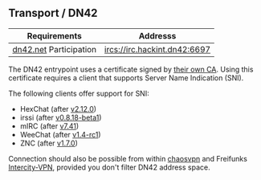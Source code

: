 ## Transport / DN42

| Requirements             | Addresss                       |
|--------------------------|--------------------------------|
| [dn42.net] Participation | <ircs://irc.hackint.dn42:6697> |

The DN42 entrypoint uses a certificate signed by [their own CA](https://dn42.net/services/Certificate-Authority). Using this certificate requires a client that supports Server Name Indication (SNI). 

The following clients offer support for SNI:
- HexChat (after [v2.12.0](https://github.com/hexchat/hexchat/commit/dbad9285b8a4267cc7e7e3c3fd84699ed406a13a))
- irssi (after [v0.8.18-beta1](https://github.com/irssi/irssi/commit/28aaa653cf681b7bf8500b073f74a255a6fb15eb))
- mIRC (after [v7.41](http://www.mirc.com/versions.txt))
- WeeChat (after [v1.4-rc1](https://github.com/weechat/weechat/commit/136da36d7a0535fa6291b88aac8698210ece7c58))
- ZNC (after [v1.7.0](https://github.com/znc/znc/commit/47f887ce435c0c6559cf5aea34dd3697d0e2c015))

Connection should also be possible from within [chaosvpn] and Freifunks [Intercity-VPN], provided you don't filter DN42 address space.

[dn42.net]: https://dn42.net
[chaosvpn]: https://wiki.hamburg.ccc.de/ChaosVPN
[Intercity-VPN]: https://wiki.freifunk.net/IC-VPN
